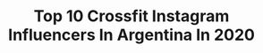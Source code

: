 ---
title: Top 10 Crossfit Instagram Influencers In Argentina In 2020
description: >-
  Find top crossfit Instagram influencers in Argentina in 2020. Most popular hashtags: #crossfit #tbt #quedateencasa #tv.
platform: Instagram
profiles:
  - username: "felixgomezactor"
    fullname: >-
      Félix Gómez
    location: "Argentina"
    followers: 189312
    engagement: 785
    commentsToLikes: 0.020981
    id: ck6tulrquh2bu0j71hqje0jp2
    verified: true
    hashtags: "#crossfit, #life, #newlook, #familymoments"
  - username: "_jensegura_"
    fullname: >-
      Jennifer Segura
    location: "Argentina"
    followers: 86476
    engagement: 574
    commentsToLikes: 0.016117
    id: ck0tul7e87nva0i19rug9xr56
    verified: false
    hashtags: "#letsdothis, #sunset, #quedateencasa, #onedayatatime"
  - username: "sashunidos"
    fullname: >-
      SASHA  NIEVAS🐥 #pochi
    location: "Argentina"
    followers: 23359
    engagement: 1033
    commentsToLikes: 0.007869
    id: ck14iu82eh71r0i197rq9ccj2
    verified: false
    hashtags: "#roadtomdp, #gamesprep, #builtbybatuque, #flow"
  - username: "delfiortuno"
    fullname: >-
      Delfi Ortuño
    location: "Argentina"
    followers: 21255
    engagement: 777
    commentsToLikes: 0.036680
    id: ck0w5o10j4ldf0i19todat4e4
    verified: false
    hashtags: "#roadtobcc, #delfiortunochallenge, #tbt, #ad"
  - username: "valegottardello"
    fullname: >-
      Ma. Valentina Gottardello
    location: "Argentina"
    followers: 4674
    engagement: 1412
    commentsToLikes: 0.052514
    id: ck5qakj4sgvmc0i118aycz541
    verified: false
    hashtags: ""
  - username: "guadimachado"
    fullname: >-
      G UA D I   M A C H A D O 🦁
    location: "Argentina"
    followers: 16846
    engagement: 893
    commentsToLikes: 0.017024
    id: ck14k8ywpocff0i19ifn6oj4w
    verified: false
    hashtags: "#tbt, #crossfit, #latinpower, #quedateencasa"
  - username: "manu_cereigido"
    fullname: >-
      Manu Cereigido
    location: "Argentina"
    followers: 7642
    engagement: 581
    commentsToLikes: 0.038404
    id: ck55ltn8v2ek00i11o5fr3da5
    verified: false
    hashtags: "#girlpower, #gimnastics, #crossfitwod, #healthychanges"
  - username: "yuvinkaanez96"
    fullname: >-
      Y U V I N K A A Ñ E Z 💫
    location: "Argentina"
    followers: 322461
    engagement: 310
    commentsToLikes: 0.009063
    id: ck5hnjsz1nwjk0i11g6c5zflh
    verified: false
    hashtags: "#fun, #venturamall, #thebestpartner, #tvshows"
  - username: "bluckett123"
    fullname: >-
      Brandon Luckett
    location: "Argentina"
    followers: 7896
    engagement: 513
    commentsToLikes: 0.036028
    id: ck55oz1lm9fsi0i11duah3n1b
    verified: false
    hashtags: "#oddsquad, #misfitathletics, #putonabraveface, #family"
  - username: "juan_huidobro"
    fullname: >-
      Huidobro Meritello
    location: "Argentina"
    followers: 5354
    engagement: 773
    commentsToLikes: 0.021295
    id: ck0w5o1664lhq0i198hpq3gws
    verified: false
    hashtags: "#crossfitlove, #crossfitters, #southvibes, #roadtosouthfitchallenge"
---